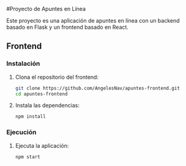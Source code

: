  #Proyecto de Apuntes en Línea

Este proyecto es una aplicación de apuntes en línea con un backend basado en Flask y un frontend basado en React.

## Frontend

### Instalación

1. Clona el repositorio del frontend:

    ```bash
    git clone https://github.com/AngelesNav/apuntes-frontend.git
    cd apuntes-frontend
    ```

2. Instala las dependencias:

    ```bash
    npm install
    ```

### Ejecución

1. Ejecuta la aplicación:

    ```bash
    npm start
    ```
